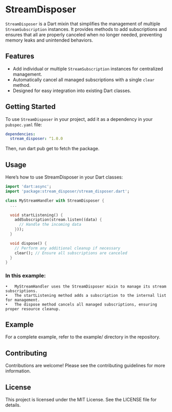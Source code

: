 # StreamDisposer

`StreamDisposer` is a Dart mixin that simplifies the management of multiple `StreamSubscription` instances. It provides methods to add subscriptions and ensures that all are properly canceled when no longer needed, preventing memory leaks and unintended behaviors.

## Features

- Add individual or multiple `StreamSubscription` instances for centralized management.
- Automatically cancel all managed subscriptions with a single `clear` method.
- Designed for easy integration into existing Dart classes.

## Getting Started

To use `StreamDisposer` in your project, add it as a dependency in your `pubspec.yaml` file:

```yaml
dependencies:
  stream_disposer: ^1.0.0
```

Then, run dart pub get to fetch the package.

## Usage

Here’s how to use StreamDisposer in your Dart classes:

```dart
import 'dart:async';
import 'package:stream_disposer/stream_disposer.dart';

class MyStreamHandler with StreamDisposer {
  ...
  
  void startListening() {
    addSubscription(stream.listen((data) {
      // Handle the incoming data
    }));
  }

  void dispose() {
    // Perform any additional cleanup if necessary
    clear(); // Ensure all subscriptions are canceled
  }
}
```

### In this example:
	•	MyStreamHandler uses the StreamDisposer mixin to manage its stream subscriptions.
	•	The startListening method adds a subscription to the internal list for management.
	•	The dispose method cancels all managed subscriptions, ensuring proper resource cleanup.

## Example

For a complete example, refer to the example/ directory in the repository.

## Contributing

Contributions are welcome! Please see the contributing guidelines for more information.

## License

This project is licensed under the MIT License. See the LICENSE file for details.
